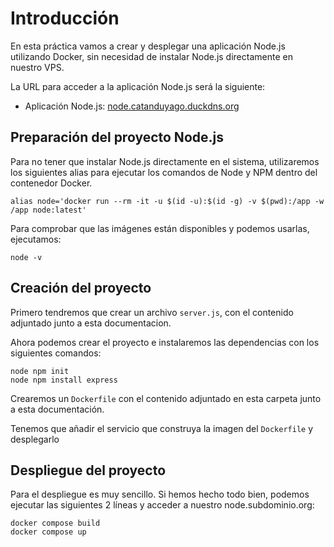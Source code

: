 # Introducción

En esta práctica vamos a crear y desplegar una aplicación Node.js utilizando Docker, sin necesidad de instalar Node.js directamente en nuestro VPS.

La URL para acceder a la aplicación Node.js será la siguiente:

- Aplicación Node.js: [node.catanduyago.duckdns.org](http://node.catanduyago.duckdns.org)

## Preparación del proyecto Node.js

Para no tener que instalar Node.js directamente en el sistema, utilizaremos los siguientes alias para ejecutar los comandos de Node y NPM dentro del contenedor Docker.

```
alias node='docker run --rm -it -u $(id -u):$(id -g) -v $(pwd):/app -w /app node:latest'
```
Para comprobar que las imágenes están disponibles y podemos usarlas, ejecutamos:

```
node -v
```

## Creación del proyecto

Primero tendremos que crear un archivo `server.js`, con el contenido adjuntado junto a esta documentacion.

Ahora podemos crear el proyecto e instalaremos las dependencias con los siguientes comandos:

```
node npm init
node npm install express
```

Crearemos un `Dockerfile` con el contenido adjuntado en esta carpeta junto a esta documentación.


Tenemos que añadir el servicio que construya la imagen del `Dockerfile` y desplegarlo

## Despliegue del proyecto

Para el despliegue es muy sencillo. Si hemos hecho todo bien, podemos ejecutar las siguientes 2 líneas y acceder a nuestro node.subdominio.org:

```
docker compose build
docker compose up

```
